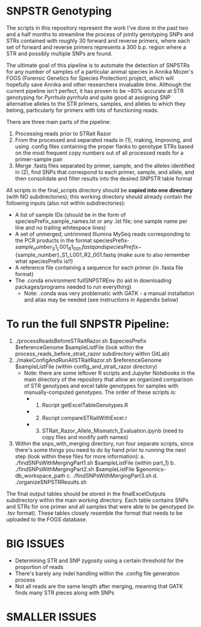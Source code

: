 # SNPSTR Genotyping

The scripts in this repository represent the work I've done in the past two and a half months to streamline the process of jointly genotyping SNPs and STRs contained with roughly 30 forward and reverse primers, where each set of forward and reverse primers represents a 300 b.p. region where a STR and possibly multiple SNPs are found.

The ultimate goal of this pipeline is to automate the detection of SNPSTRs for any number of samples of a particular animal species in Annika Mozer's FOGS (Forensic Genetics for Species Protection) project, which will hopefully save Annika and other researchers invaluable time. Although the current pipeline isn't perfect, it has proven to be ~80% accurate at STR genotyping for *Pyrrhula pyrrhula* and quite good at assigning SNP alternative alleles to the STR primers, samples, and alleles to which they belong, particularly for primers with lots of functioning reads. 

There are three main parts of the pipeline:
1. Processing reads prior to STRait Razor
2. From the processed and separated reads in (1), making, improving, and using .config files containing the proper flanks to genotype STRs based on the most frequent copy numbers out of all processed reads for a primer-sample pair
3. Merge .fastq files separated by primer, sample, and the alleles identified in (2), find SNPs that correspond to each primer, sample, and allele, and then consolidate and filter results into the desired SNPSTR table format

All scripts in the final_scripts directory should be **copied into one directory** (with NO subdirectories); this working directory should already contain the following inputs (also not within subdirectories):
* A list of sample IDs (should be in the form of speciesPrefix_sample_names.lst or any .lst file; one sample name per line and no trailing whitespace lines)
* A set of unmerged, untrimmed Illumina MySeq reads corresponding to the PCR products in the format speciesPrefix-${sample_number}_S1_L001_R1_001.fastq and speciesPrefix-${sample_number}_S1_L001_R2_001.fastq (make sure to also remember what speciesPrefix is!!)
* A reference file containing a sequence for each primer (in .fasta file format)
* The .conda environment fullSNPSTREnv (to aid in downloading packages/programs needed to run everything)
    * Note: .conda was very problematic with GATK - a manual installation and alias may be needed (see instructions in Appendix below)

# To run the full SNPSTR Pipeline:
1. ./processReadsBeforeSTRaitRazor.sh $speciesPrefix $referenceGenome $sampleListFile (look within the process_reads_before_strait_razor subdirectory within GitLab)
2. ./makeConfigAndRunAllSTRaitRazor.sh $referenceGenome $sampleListFile (within config_and_strait_razor directory)
    * Note: there are some leftover R scripts and Jupyter Notebooks in the main directory of the repository that allow an organized comparison of STR genotypes and excel table genotypes for samples with manually-computed genotypes. The order of these scripts is:
        * 1. Rscript getExcelTableGenotypes.R
        * 2. Rscript compareSTRaitWithExcel.r
        * 3. STRait_Razor_Allele_Mismatch_Evaluation.ipynb (need to copy files and modify path names)
3. Within the snps_with_merging directory, run four separate scripts, since there's some things you need to do by hand prior to running the next step (look within these files for more information):
    a. ./findSNPsWithMergingPart1.sh $sampleListFile (within part_1)
    b. ./findSNPsWithMergingPart2.sh $sampleListFile $genomics-db_workspace_path
    c. ./findSNPsWithMergingPart3.sh
    d. ./organizeSNPSTRResults.sh

The final output tables should be stored in the finalExcelOutputs subdirectory within the main working directory. Each table contains SNPs and STRs for one primer and all samples that were able to be genotyped (in .tsv format). These tables closely resemble the format that needs to be uploaded to the FOGS database.

# BIG ISSUES
* Determining STR and SNP zygosity using a certain threshold for the proportion of reads
* There's barely any indel handling within the .config file generation process
* Not all reads are the same length after merging, meaning that GATK finds many STR pieces along with SNPs

# SMALLER ISSUES

